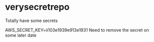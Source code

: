 # verysecretrepo
Totally have some secrets

AWS_SECRET_KEY=ii103e1939e913e1931
Need to remove the secret on some later date
